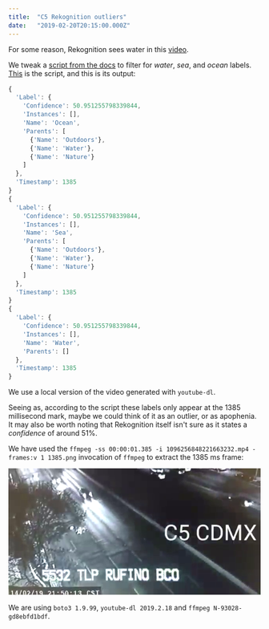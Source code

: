 ```yaml
---
title:  "C5 Rekognition outliers"
date:   "2019-02-20T20:15:00.000Z"
---
```


For some reason, Rekognition sees water in this
[video](https://twitter.com/C5_CDMX/status/1096256848221663232).

We tweak a [script from the
docs](https://docs.aws.amazon.com/rekognition/latest/dg/video-analyzing-with-sqs.html)
to filter for *water*, *sea*, and *ocean* labels. [This](./label-detection.py)
is the script, and this is its output:

``` javascript
{
  'Label': {
    'Confidence': 50.951255798339844,
    'Instances': [],
    'Name': 'Ocean',
    'Parents': [
      {'Name': 'Outdoors'},
      {'Name': 'Water'},
      {'Name': 'Nature'}
    ]
  },
  'Timestamp': 1385
}
{
  'Label': {
    'Confidence': 50.951255798339844,
    'Instances': [],
    'Name': 'Sea',
    'Parents': [
      {'Name': 'Outdoors'},
      {'Name': 'Water'},
      {'Name': 'Nature'}
    ]
  },
  'Timestamp': 1385
}
{
  'Label': {
    'Confidence': 50.951255798339844,
    'Instances': [],
    'Name': 'Water',
    'Parents': []
  },
  'Timestamp': 1385
}
```

We use a local version of the video generated with `youtube-dl`.

Seeing as, according to the script these labels only appear at the 1385
millisecond mark, maybe we could think of it as an outlier, or as apophenia. It
may also be worth noting that Rekognition itself isn't sure as it states a
_confidence_ of around 51%.

We have used the `ffmpeg -ss 00:00:01.385 -i 1096256848221663232.mp4 -frames:v
1 1385.png` invocation of `ffmpeg` to extract the 1385 ms frame:

![1385 ms frame](./1385.png)

We are using `boto3 1.9.99`, `youtube-dl 2019.2.18` and `ffmpeg
N-93028-gd8ebfd1bdf`.
